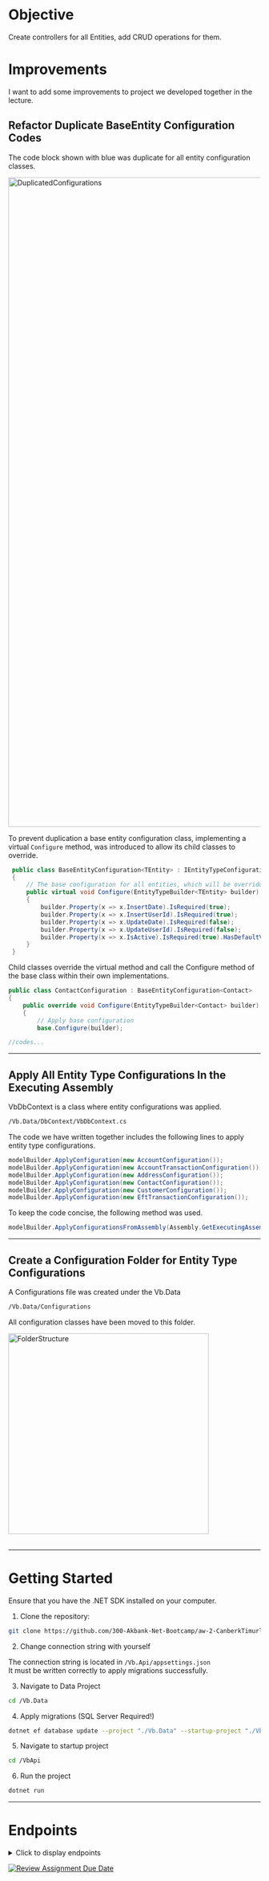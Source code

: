 # Objective

Create controllers for all Entities, add CRUD operations for them.

# Improvements

I want to add some improvements to project we developed together in the lecture. 

## Refactor Duplicate BaseEntity Configuration Codes

The code block shown with blue was duplicate for all entity configuration classes.

<img width="1294" alt="DuplicatedConfigurations" src="https://github.com/300-Akbank-Net-Bootcamp/aw-2-CanberkTimurlenk/assets/18058846/05013527-e664-426b-b72f-3ff005eb30a4">

To prevent duplication a base entity configuration class, implementing a virtual ``Configure`` method, was introduced to allow its child classes to override.

```cs
 public class BaseEntityConfiguration<TEntity> : IEntityTypeConfiguration<TEntity> where TEntity : BaseEntity
 {
     // The base configuration for all entities, which will be overridden by the child classes
     public virtual void Configure(EntityTypeBuilder<TEntity> builder)
     {
         builder.Property(x => x.InsertDate).IsRequired(true);
         builder.Property(x => x.InsertUserId).IsRequired(true);
         builder.Property(x => x.UpdateDate).IsRequired(false);
         builder.Property(x => x.UpdateUserId).IsRequired(false);
         builder.Property(x => x.IsActive).IsRequired(true).HasDefaultValue(true);
     }
 }
```

Child classes override the virtual method and call the Configure method of the base class within their own implementations.

```cs
public class ContactConfiguration : BaseEntityConfiguration<Contact>
{
    public override void Configure(EntityTypeBuilder<Contact> builder)
    {
        // Apply base configuration
        base.Configure(builder);

//codes...
```

<hr>

## Apply All Entity Type Configurations In the Executing Assembly

VbDbContext is a class where entity configurations was applied.

```bash
/Vb.Data/DbContext/VbDbContext.cs
```

The code we have written together includes the following lines to apply entity type configurations.

```cs
modelBuilder.ApplyConfiguration(new AccountConfiguration());
modelBuilder.ApplyConfiguration(new AccountTransactionConfiguration());
modelBuilder.ApplyConfiguration(new AddressConfiguration());
modelBuilder.ApplyConfiguration(new ContactConfiguration());
modelBuilder.ApplyConfiguration(new CustomerConfiguration());
modelBuilder.ApplyConfiguration(new EftTransactionConfiguration());
```

To keep the code concise, the following method was used.

```cs
modelBuilder.ApplyConfigurationsFromAssembly(Assembly.GetExecutingAssembly());
```

<hr>

## Create a Configuration Folder for Entity Type Configurations <br> 

A Configurations file was created under the Vb.Data

```bash
/Vb.Data/Configurations
```

All configuration classes have been moved to this folder.

<img width="400" alt="FolderStructure" src="https://github.com/300-Akbank-Net-Bootcamp/aw-2-CanberkTimurlenk/assets/18058846/987e9141-1c64-4960-be47-9f0922bf5f86">

<br>
<br>

<hr>

# Getting Started

Ensure that you have the .NET SDK installed on your computer.

1. Clone the repository:

```bash
git clone https://github.com/300-Akbank-Net-Bootcamp/aw-2-CanberkTimurlenk.git
```
2. Change connection string with yourself

The connection string is located in ``/Vb.Api/appsettings.json`` <br>
It must be written correctly to apply migrations successfully.

3. Navigate to Data Project
```bash
cd /Vb.Data
```
4. Apply migrations (SQL Server Required!)
```bash
dotnet ef database update --project "./Vb.Data" --startup-project "./Vb.Api"
```
5. Navigate to startup project
```bash
cd /VbApi
```
6. Run the project
```bash
dotnet run
```
<hr>

# Endpoints
<details>
<summary>Click to display endpoints</summary>
<img width="898" alt="Endpoints" src="https://github.com/300-Akbank-Net-Bootcamp/aw-2-CanberkTimurlenk/assets/18058846/78c4ba4e-3ada-4c85-b5a6-47d4fadcb297">
</details>


[![Review Assignment Due Date](https://classroom.github.com/assets/deadline-readme-button-24ddc0f5d75046c5622901739e7c5dd533143b0c8e959d652212380cedb1ea36.svg)](https://classroom.github.com/a/GfoSvSyx)
